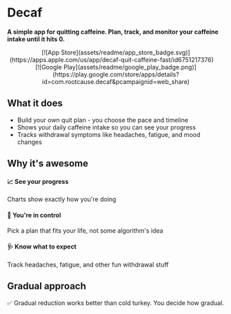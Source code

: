 # Decaf

**A simple app for quitting caffeine. Plan, track, and monitor your caffeine intake until it hits 0.**

<div align="center">
[![App Store](assets/readme/app_store_badge.svg)](https://apps.apple.com/us/app/decaf-quit-caffeine-fast/id6751217376)
&nbsp;&nbsp;&nbsp;&nbsp;
[![Google Play](assets/readme/google_play_badge.png)](https://play.google.com/store/apps/details?id=com.rootcause.decaf&pcampaignid=web_share)
</div>

## What it does

- Build your own quit plan - you choose the pace and timeline
- Shows your daily caffeine intake so you can see your progress
- Tracks withdrawal symptoms like headaches, fatigue, and mood changes

## Why it's awesome

#### 📈 See your progress

Charts show exactly how you're doing

#### 🎯 You're in control

Pick a plan that fits your life, not some algorithm's idea

#### 🩺 Know what to expect

Track headaches, fatigue, and other fun withdrawal stuff

## Gradual approach

✅ Gradual reduction works better than cold turkey. You decide how gradual.
